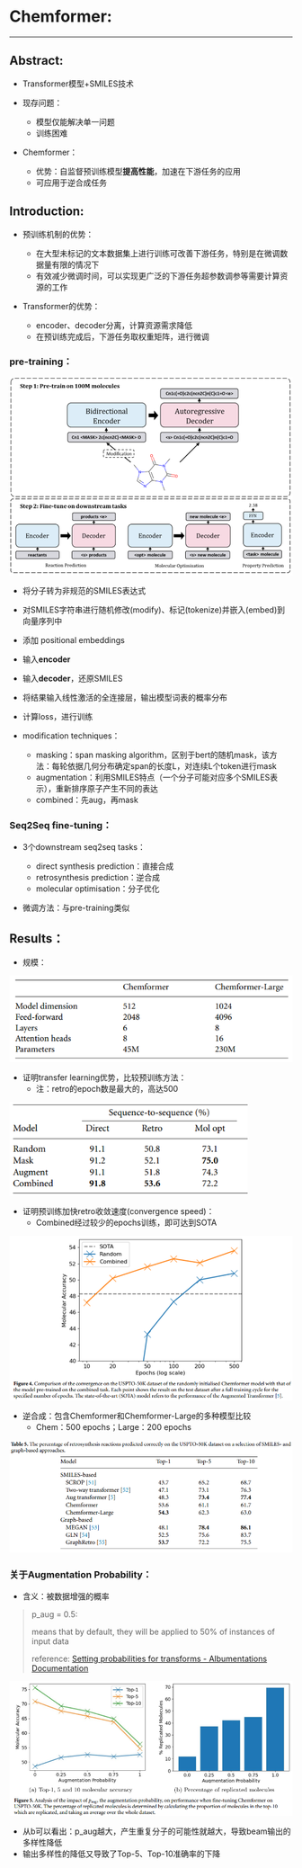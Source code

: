# Chemformer:

****

## Abstract:

*  Transformer模型+SMILES技术
* 现存问题：
  * 模型仅能解决单一问题
  * 训练困难

* Chemformer：
  * 优势：自监督预训练模型**提高性能**，加速在下游任务的应用
  * 可应用于逆合成任务

## Introduction:

* 预训练机制的优势：
  * 在大型未标记的文本数据集上进行训练可改善下游任务，特别是在微调数据量有限的情况下
  * 有效减少微调时间，可以实现更广泛的下游任务超参数调参等需要计算资源的工作

* Transformer的优势：
  * encoder、decoder分离，计算资源需求降低
  * 在预训练完成后，下游任务取权重矩阵，进行微调

### pre-training：

![image-20231115233549911](./assets/image-20231115233549911.png)

* 将分子转为非规范的SMILES表达式
* 对SMILES字符串进行随机修改(modify)、标记(tokenize)并嵌入(embed)到向量序列中
* 添加 positional embeddings
* 输入**encoder**
* 输入**decoder**，还原SMILES
* 将结果输入线性激活的全连接层，输出模型词表的概率分布
* 计算loss，进行训练

* modification techniques：
  * masking：span masking algorithm，区别于bert的随机mask，该方法：每轮依据几何分布确定span的长度L，对连续L个token进行mask
  * augmentation：利用SMILES特点（一个分子可能对应多个SMILES表示），重新排序原子产生不同的表达
  * combined：先aug，再mask

### Seq2Seq fine-tuning：

* 3个downstream seq2seq tasks：
  * direct synthesis prediction：直接合成
  * retrosynthesis prediction：逆合成
  * molecular optimisation：分子优化

* 微调方法：与pre-training类似

## Results：

* 规模：

<img src="./assets/image-20231115234647734.png" alt="image-20231115234647734" style="zoom:80%;" />

* 证明transfer learning优势，比较预训练方法：
  * 注：retro的epoch数是最大的，高达500

<img src="./assets/image-20231115235110922.png" alt="image-20231115235110922" style="zoom:80%;" />

* 证明预训练加快retro收敛速度(convergence speed)：
  * Combined经过较少的epochs训练，即可达到SOTA

![image-20231115235748902](./assets/image-20231115235748902.png)

* 逆合成：包含Chemformer和Chemformer-Large的多种模型比较
  * Chem：500 epochs；Large：200 epochs

![image-20231116000253568](./assets/image-20231116000253568.png)

### 关于Augmentation Probability：

* 含义：被数据增强的概率

>p_aug = 0.5:
>
> means that by default, they will be applied to 50% of instances of input data
>
>reference: [Setting probabilities for transforms - Albumentations Documentation](https://albumentations.ai/docs/getting_started/setting_probabilities/)

![image-20231116134002896](./assets/image-20231116134002896.png)

* 从b可以看出：p_aug越大，产生重复分子的可能性就越大，导致beam输出的多样性降低
* 输出多样性的降低又导致了Top-5、Top-10准确率的下降